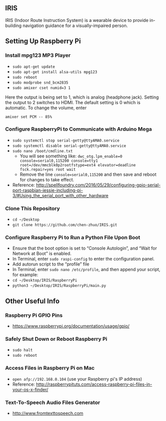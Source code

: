 ## IRIS

IRIS (Indoor Route Instruction System) is a wearable device to provide in-building navigation guidance for a
visually-impaired person.



## Setting Up Raspberry Pi

### Install mpg123 MP3 Player

- `sudo apt-get update`
- `sudo apt-get install alsa-utils mpg123`
- `sudo reboot`
- `sudo modprobe snd_bcm2835`
- `sudo amixer cset numid=3 1`

Here the output is being set to 1, which is analog (headphone jack). Setting the output to 2 switches to HDMI. The
default setting is 0 which is automatic. To change the volume, enter

`amixer set PCM -- 85%`

### Configure RaspberryPi to Communicate with Arduino Mega

- `sudo systemctl stop serial-getty@ttyAMA0.service`
- `sudo systemctl disable serial-getty@ttyAMA0.service`
- `sudo nano /boot/cmdline.txt`
    - You will see something like: `dwc_otg.lpm_enable=0 console=serial0,115200 console=tty1 root=/dev/mmcblk0p2rootfstype=ext4 elevator=deadline fsck.repair=yes root wait`
    - Remove the line `console=serial0,115200` and then save and reboot for changes to take effect.
- Reference: http://spellfoundry.com/2016/05/29/configuring-gpio-serial-port-raspbian-jessie-including-pi-3/#Using_the_serial_port_with_other_hardware

### Clone This Repository

- `cd ~/Desktop`
- `git clone https://github.com/chen-zhuo/IRIS.git`

### Configure Raspberry Pi to Run a Python File Upon Boot

- Ensure that the boot option is set to “Console Autologin”, and “Wait for Network at Boot” is enabled.
- In Terminal, enter `sudo raspi-config` to enter the configuration panel.
- Add autorun script to the “profile” file
- In Terminal, enter `sudo nano /etc/profile`, and then append your script, for example:
- `cd ~/Desktop/IRIS/RaspberryPi`
- `python3 ~/Desktop/IRIS/RaspberryPi/main.py`



## Other Useful Info

### Raspberry Pi GPIO Pins

- https://www.raspberrypi.org/documentation/usage/gpio/

### Safely Shut Down or Reboot Raspberry Pi

- `sudo halt`
- `sudo reboot`

### Access Files in Raspberry Pi on Mac

- `open afp://192.168.0.104` (use your Raspberry pi's IP address)
- Reference: http://raspberrypituts.com/access-raspberry-pi-files-in-your-os-x-finder/

### Text-To-Speech Audio Files Generator

- http://www.fromtexttospeech.com
